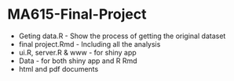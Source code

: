 # MA615-Final-Project
* Geting data.R - Show the process of getting the original dataset 
* final project.Rmd - Including all the analysis
* ui.R, server.R & www - for shiny app
* Data - for both shiny app and R Rmd
* html and pdf documents
